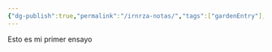 ```yaml
---
{"dg-publish":true,"permalink":"/irnrza-notas/","tags":["gardenEntry"],"noteIcon":"","created":"2024-06-20T05:55:50.138-03:00"}
---
```


Esto es mi primer ensayo